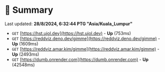 # 📖 Summary
Last updated: **28/8/2024, 6:32:44 PTG "Asia/Kuala_Lumpur"**

- `GET` [https://hst.ujol.dev](https://hst.ujol.dev) - **Up** (753ms)
- `GET` [https://reddviz.deno.dev/gimme](https://reddviz.deno.dev/gimme) - **Up** (1609ms)
- `GET` [https://reddviz.amar.kim/gimme](https://reddviz.amar.kim/gimme) - **Up** (2493ms)
- `GET` [https://dumb.onrender.com](https://dumb.onrender.com) - **Up** (42548ms)
